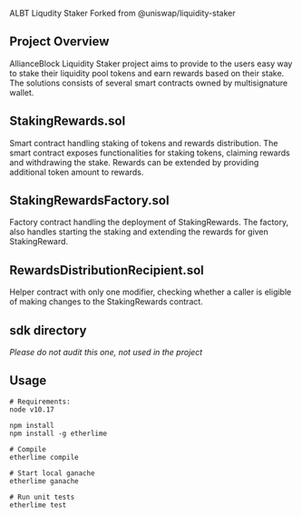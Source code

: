 ALBT Liqudity Staker
Forked from @uniswap/liquidity-staker



## Project Overview

AllianceBlock Liquidity Staker project aims to provide to the users easy way to stake their liquidity pool tokens and earn rewards based on their stake. The solutions consists of several smart contracts owned by multisignature wallet. 

## StakingRewards.sol

Smart contract handling staking of tokens and rewards distribution. The smart contract exposes functionalities for staking tokens, claiming rewards and withdrawing the stake.  Rewards can be extended by providing additional token amount to rewards. 

## StakingRewardsFactory.sol

Factory contract handling the deployment of StakingRewards. The factory, also handles starting the staking and extending the rewards for given StakingReward.

## RewardsDistributionRecipient.sol

Helper contract with only one modifier, checking whether a caller is eligible of making changes to the StakingRewards contract.

## sdk directory
*Please do not audit this one, not used in the project*

## Usage
```
# Requirements:
node v10.17

npm install 
npm install -g etherlime

# Compile
etherlime compile

# Start local ganache 
etherlime ganache

# Run unit tests
etherlime test
```
